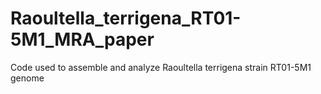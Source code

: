 # Raoultella_terrigena_RT01-5M1_MRA_paper
Code used to assemble and analyze Raoultella terrigena strain RT01-5M1 genome

